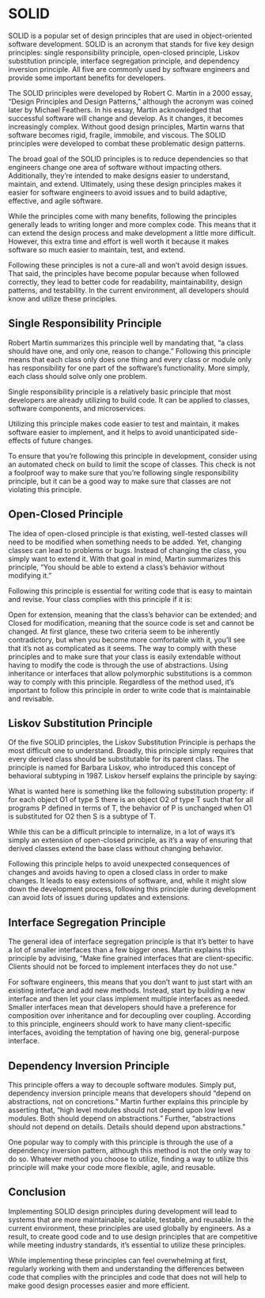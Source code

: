 # SOLID 

SOLID is a popular set of design principles that are used in object-oriented software development. SOLID is an acronym that stands for five key design principles: single responsibility principle, open-closed principle, Liskov substitution principle, interface segregation principle, and dependency inversion principle. All five are commonly used by software engineers and provide some important benefits for developers.

The SOLID principles were developed by Robert C. Martin in a 2000 essay, “Design Principles and Design Patterns,” although the acronym was coined later by Michael Feathers. In his essay, Martin acknowledged that successful software will change and develop. As it changes, it becomes increasingly complex. Without good design principles, Martin warns that software becomes rigid, fragile, immobile, and viscous. The SOLID principles were developed to combat these problematic design patterns.

The broad goal of the SOLID principles is to reduce dependencies so that engineers change one area of software without impacting others. Additionally, they’re intended to make designs easier to understand, maintain, and extend. Ultimately, using these design principles makes it easier for software engineers to avoid issues and to build adaptive, effective, and agile software.

While the principles come with many benefits, following the principles generally leads to writing longer and more complex code. This means that it can extend the design process and make development a little more difficult. However, this extra time and effort is well worth it because it makes software so much easier to maintain, test, and extend.

Following these principles is not a cure-all and won’t avoid design issues. That said, the principles have become popular because when followed correctly, they lead to better code for readability, maintainability, design patterns, and testability. In the current environment, all developers should know and utilize these principles.

## Single Responsibility Principle
Robert Martin summarizes this principle well by mandating that, “a class should have one, and only one, reason to change.” Following this principle means that each class only does one thing and every class or module only has responsibility for one part of the software’s functionality. More simply, each class should solve only one problem.

Single responsibility principle is a relatively basic principle that most developers are already utilizing to build code. It can be applied to classes, software components, and microservices.

Utilizing this principle makes code easier to test and maintain, it makes software easier to implement, and it helps to avoid unanticipated side-effects of future changes.

To ensure that you’re following this principle in development, consider using an automated check on build to limit the scope of classes. This check is not a foolproof way to make sure that you’re following single responsibility principle, but it can be a good way to make sure that classes are not violating this principle.

## Open-Closed Principle
The idea of open-closed principle is that existing, well-tested classes will need to be modified when something needs to be added. Yet, changing classes can lead to problems or bugs. Instead of changing the class, you simply want to extend it. With that goal in mind, Martin summarizes this principle, “You should be able to extend a class’s behavior without modifying it.”

Following this principle is essential for writing code that is easy to maintain and revise. Your class complies with this principle if it is:

Open for extension, meaning that the class’s behavior can be extended; and
Closed for modification, meaning that the source code is set and cannot be changed.
At first glance, these two criteria seem to be inherently contradictory, but when you become more comfortable with it, you’ll see that it’s not as complicated as it seems. The way to comply with these principles and to make sure that your class is easily extendable without having to modify the code is through the use of abstractions. Using inheritance or interfaces that allow polymorphic substitutions is a common way to comply with this principle. Regardless of the method used, it’s important to follow this principle in order to write code that is maintainable and revisable.

## Liskov Substitution Principle
Of the five SOLID principles, the Liskov Substitution Principle is perhaps the most difficult one to understand. Broadly, this principle simply requires that every derived class should be substitutable for its parent class. The principle is named for Barbara Liskov, who introduced this concept of behavioral subtyping in 1987. Liskov herself explains the principle by saying:

What is wanted here is something like the following substitution property: if for each object O1 of type S there is an object O2 of type T such that for all programs P defined in terms of T, the behavior of P is unchanged when O1 is substituted for O2 then S is a subtype of T.

While this can be a difficult principle to internalize, in a lot of ways it’s simply an extension of open-closed principle, as it’s a way of ensuring that derived classes extend the base class without changing behavior.

Following this principle helps to avoid unexpected consequences of changes and avoids having to open a closed class in order to make changes. It leads to easy extensions of software, and, while it might slow down the development process, following this principle during development can avoid lots of issues during updates and extensions.

## Interface Segregation Principle
The general idea of interface segregation principle is that it’s better to have a lot of smaller interfaces than a few bigger ones. Martin explains this principle by advising, “Make fine grained interfaces that are client-specific. Clients should not be forced to implement interfaces they do not use.”

For software engineers, this means that you don’t want to just start with an existing interface and add new methods. Instead, start by building a new interface and then let your class implement multiple interfaces as needed. Smaller interfaces mean that developers should have a preference for composition over inheritance and for decoupling over coupling. According to this principle, engineers should work to have many client-specific interfaces, avoiding the temptation of having one big, general-purpose interface.

## Dependency Inversion Principle
This principle offers a way to decouple software modules. Simply put, dependency inversion principle means that developers should “depend on abstractions, not on concretions.” Martin further explains this principle by asserting that, “high level modules should not depend upon low level modules. Both should depend on abstractions.” Further, “abstractions should not depend on details. Details should depend upon abstractions.”

One popular way to comply with this principle is through the use of a dependency inversion pattern, although this method is not the only way to do so. Whatever method you choose to utilize, finding a way to utilize this principle will make your code more flexible, agile, and reusable.

## Conclusion
Implementing SOLID design principles during development will lead to systems that are more maintainable, scalable, testable, and reusable. In the current environment, these principles are used globally by engineers. As a result, to create good code and to use design principles that are competitive while meeting industry standards, it’s essential to utilize these principles.

While implementing these principles can feel overwhelming at first, regularly working with them and understanding the differences between code that complies with the principles and code that does not will help to make good design processes easier and more efficient.

